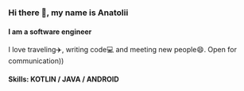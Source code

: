 ### Hi there 👋, my name is Anatolii
#### I am a software engineer

I love traveling:airplane:, writing code:computer: and meeting new people:smile:. Open for communication))

#### Skills: KOTLIN / JAVA / ANDROID
